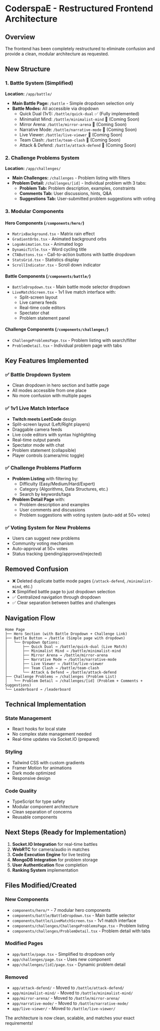 # CoderspaE - Restructured Frontend Architecture

## Overview
The frontend has been completely restructured to eliminate confusion and provide a clean, modular architecture as requested.

## New Structure

### 1. Battle System (Simplified)
**Location:** `/app/battle/`

- **Main Battle Page:** `/battle` - Simple dropdown selection only
- **Battle Modes:** All accessible via dropdown
  - Quick Dual (1v1): `/battle/quick-dual` ✅ (Fully implemented)
  - Minimalist Mind: `/battle/minimalist-mind` 🚧 (Coming Soon)
  - Mirror Arena: `/battle/mirror-arena` 🚧 (Coming Soon) 
  - Narrative Mode: `/battle/narrative-mode` 🚧 (Coming Soon)
  - Live Viewer: `/battle/live-viewer` 🚧 (Coming Soon)
  - Team Clash: `/battle/team-clash` 🚧 (Coming Soon)
  - Attack & Defend: `/battle/attack-defend` 🚧 (Coming Soon)

### 2. Challenge Problems System
**Location:** `/app/challenges/`

- **Main Challenges:** `/challenges` - Problem listing with filters
- **Problem Detail:** `/challenges/[id]` - Individual problem with 3 tabs:
  - **Problem Tab:** Problem description, examples, constraints
  - **Comments Tab:** User discussions, hints, Q&A
  - **Suggestions Tab:** User-submitted problem suggestions with voting

### 3. Modular Components

#### Hero Components (`/components/hero/`)
- `MatrixBackground.tsx` - Matrix rain effect
- `GradientOrbs.tsx` - Animated background orbs
- `LogoAnimation.tsx` - Animated logo
- `DynamicTitle.tsx` - Word cycling title
- `CTAButtons.tsx` - Call-to-action buttons with battle dropdown
- `StatsGrid.tsx` - Statistics display
- `ScrollIndicator.tsx` - Scroll down indicator

#### Battle Components (`/components/battle/`)
- `BattleDropdown.tsx` - Main battle mode selector dropdown
- `LiveMatchScreen.tsx` - 1v1 live match interface with:
  - Split-screen layout
  - Live camera feeds
  - Real-time code editors
  - Spectator chat
  - Problem statement panel

#### Challenge Components (`/components/challenges/`)
- `ChallengeProblemsPage.tsx` - Problem listing with search/filter
- `ProblemDetail.tsx` - Individual problem page with tabs

## Key Features Implemented

### ✅ Battle Dropdown System
- Clean dropdown in hero section and battle page
- All modes accessible from one place
- No more confusion with multiple pages

### ✅ 1v1 Live Match Interface
- **Twitch meets LeetCode** design
- Split-screen layout (Left/Right players)
- Draggable camera feeds
- Live code editors with syntax highlighting
- Real-time output panels
- Spectator mode with chat
- Problem statement (collapsible)
- Player controls (camera/mic toggle)

### ✅ Challenge Problems Platform
- **Problem Listing** with filtering by:
  - Difficulty (Easy/Medium/Hard/Expert)
  - Category (Algorithms, Data Structures, etc.)
  - Search by keywords/tags
- **Problem Detail Page** with:
  - Problem description and examples
  - User comments and discussions
  - Problem suggestions with voting system (auto-add at 50+ votes)

### ✅ Voting System for New Problems
- Users can suggest new problems
- Community voting mechanism
- Auto-approval at 50+ votes
- Status tracking (pending/approved/rejected)

## Removed Confusion
- ❌ Deleted duplicate battle mode pages (`/attack-defend`, `/minimalist-mind`, etc.)
- ❌ Simplified battle page to just dropdown selection
- ✅ Centralized navigation through dropdown
- ✅ Clear separation between battles and challenges

## Navigation Flow

```
Home Page
├── Hero Section (with Battle Dropdown + Challenge Link)
├── Battle Button → /battle (Simple page with dropdown)
│   └── Dropdown Options:
│       ├── Quick Dual → /battle/quick-dual (Live Match)
│       ├── Minimalist Mind → /battle/minimalist-mind
│       ├── Mirror Arena → /battle/mirror-arena
│       ├── Narrative Mode → /battle/narrative-mode
│       ├── Live Viewer → /battle/live-viewer
│       ├── Team Clash → /battle/team-clash
│       └── Attack & Defend → /battle/attack-defend
├── Challenge Problems → /challenges (Problem List)
│   └── Problem Detail → /challenges/[id] (Problem + Comments + Suggestions)
└── Leaderboard → /leaderboard
```

## Technical Implementation

### State Management
- React hooks for local state
- No complex state management needed
- Real-time updates via Socket.IO (prepared)

### Styling
- Tailwind CSS with custom gradients
- Framer Motion for animations
- Dark mode optimized
- Responsive design

### Code Quality
- TypeScript for type safety
- Modular component architecture
- Clean separation of concerns
- Reusable components

## Next Steps (Ready for Implementation)

1. **Socket.IO Integration** for real-time battles
2. **WebRTC** for camera/audio in matches  
3. **Code Execution Engine** for live testing
4. **MongoDB Integration** for problem storage
5. **User Authentication** flow completion
6. **Ranking System** implementation

## Files Modified/Created

### New Components
- `components/hero/*` - 7 modular hero components
- `components/battle/BattleDropdown.tsx` - Main battle selector
- `components/battle/LiveMatchScreen.tsx` - 1v1 match interface
- `components/challenges/ChallengeProblemsPage.tsx` - Problem listing
- `components/challenges/ProblemDetail.tsx` - Problem detail with tabs

### Modified Pages  
- `app/battle/page.tsx` - Simplified to dropdown only
- `app/challenges/page.tsx` - Uses new component
- `app/challenges/[id]/page.tsx` - Dynamic problem detail

### Removed
- `app/attack-defend/` - Moved to `/battle/attack-defend/`
- `app/minimalist-mind/` - Moved to `/battle/minimalist-mind/`
- `app/mirror-arena/` - Moved to `/battle/mirror-arena/`
- `app/narrative-mode/` - Moved to `/battle/narrative-mode/`
- `app/live-viewer/` - Moved to `/battle/live-viewer/`

The architecture is now clean, scalable, and matches your exact requirements!
